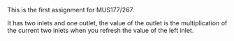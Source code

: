 This is the first assignment for MUS177/267.

It has two inlets and one outlet, the value of the outlet is the multiplication of the current two inlets when you refresh the value of the left inlet.
